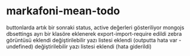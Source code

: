 # markafoni-mean-todo

buttonlarda artık bir sonraki status, active değerleri gösteriliyor
mongojs dbsettings ayrı bir klasöre eklenerek export-import-require edildi
zebra görüntüsü eklendi
değiştirilebilir yazı listesi eklendi (outputta hata var - undefined)
değiştirilebilir yazı listesi eklendi (hata giderildi)



